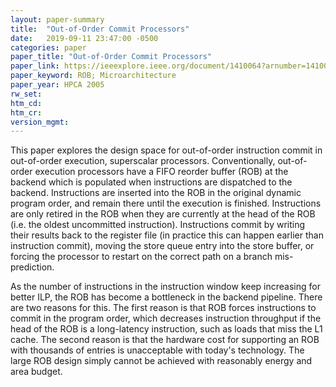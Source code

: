 ```yaml
---
layout: paper-summary
title:  "Out-of-Order Commit Processors"
date:   2019-09-11 23:47:00 -0500
categories: paper
paper_title: "Out-of-Order Commit Processors"
paper_link: https://ieeexplore.ieee.org/document/1410064?arnumber=1410064&tag=1
paper_keyword: ROB; Microarchitecture
paper_year: HPCA 2005
rw_set: 
htm_cd: 
htm_cr: 
version_mgmt: 
---
```


This paper explores the design space for out-of-order instruction commit in out-of-order execution, superscalar processors.
Conventionally, out-of-order execution processors have a FIFO reorder buffer (ROB) at the backend which is populated when 
instructions are dispatched to the backend. Instructions are inserted into the ROB in the original dynamic program order,
and remain there until the execution is finished. Instructions are only retired in the ROB when they are currently at the 
head of the ROB (i.e. the oldest uncommitted instruction). Instructions commit by writing their results back to the register 
file (in practice this can happen earlier than instruction commit), moving the store queue entry into the store buffer, or 
forcing the processor to restart on the correct path on a branch mis-prediction.

As the number of instructions in the instruction window keep increasing for better ILP, the ROB has become a bottleneck 
in the backend pipeline. There are two reasons for this. The first reason is that ROB forces instructions to commit 
in the program order, which decreases instruction throughput if the head of the ROB is a long-latency instruction,
such as loads that miss the L1 cache. The second reason is that the hardware cost for supporting an ROB with thousands
of entries is unacceptable with today's technology. The large ROB design simply cannot be achieved with reasonably 
energy and area budget.